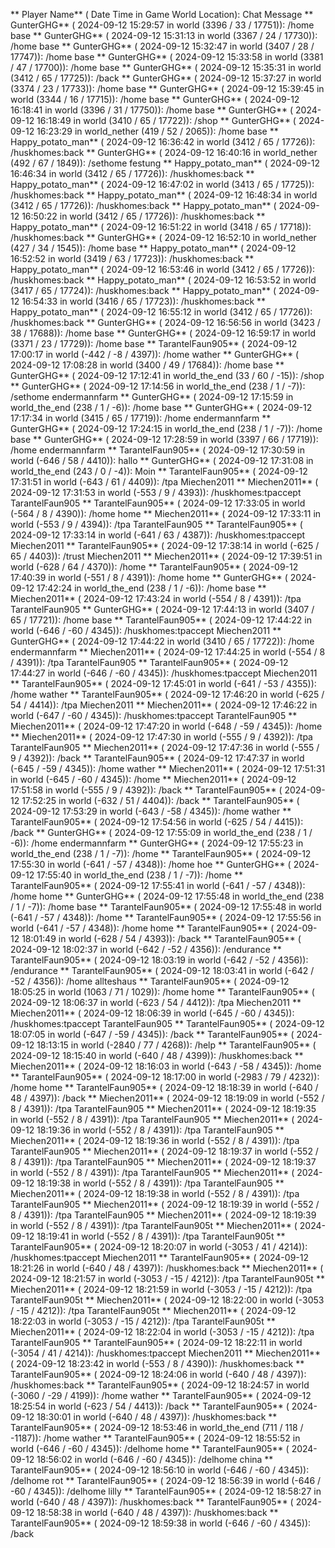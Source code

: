 ** Player Name** ( Date  Time in  Game World Location):  Chat Message
** GunterGHG** ( 2024-09-12  15:29:57 in  world (3396 / 33 / 17751)): /home base
** GunterGHG** ( 2024-09-12  15:31:13 in  world (3367 / 24 / 17730)): /home base
** GunterGHG** ( 2024-09-12  15:32:47 in  world (3407 / 28 / 17747)): /home base
** GunterGHG** ( 2024-09-12  15:33:58 in  world (3381 / 47 / 17700)): /home base
** GunterGHG** ( 2024-09-12  15:35:31 in  world (3412 / 65 / 17725)): /back
** GunterGHG** ( 2024-09-12  15:37:27 in  world (3374 / 23 / 17733)): /home base
** GunterGHG** ( 2024-09-12  15:39:45 in  world (3344 / 16 / 17715)): /home base
** GunterGHG** ( 2024-09-12  16:18:41 in  world (3396 / 31 / 17750)): /home base
** GunterGHG** ( 2024-09-12  16:18:49 in  world (3410 / 65 / 17722)): /shop
** GunterGHG** ( 2024-09-12  16:23:29 in  world_nether (419 / 52 / 2065)): /home base
** Happy_potato_man** ( 2024-09-12  16:36:42 in  world (3412 / 65 / 17726)): /huskhomes:back
** GunterGHG** ( 2024-09-12  16:40:16 in  world_nether (492 / 67 / 1849)): /sethome festung
** Happy_potato_man** ( 2024-09-12  16:46:34 in  world (3412 / 65 / 17726)): /huskhomes:back
** Happy_potato_man** ( 2024-09-12  16:47:02 in  world (3413 / 65 / 17725)): /huskhomes:back
** Happy_potato_man** ( 2024-09-12  16:48:34 in  world (3412 / 65 / 17726)): /huskhomes:back
** Happy_potato_man** ( 2024-09-12  16:50:22 in  world (3412 / 65 / 17726)): /huskhomes:back
** Happy_potato_man** ( 2024-09-12  16:51:22 in  world (3418 / 65 / 17718)): /huskhomes:back
** GunterGHG** ( 2024-09-12  16:52:10 in  world_nether (427 / 34 / 1545)): /home base
** Happy_potato_man** ( 2024-09-12  16:52:52 in  world (3419 / 63 / 17723)): /huskhomes:back
** Happy_potato_man** ( 2024-09-12  16:53:46 in  world (3412 / 65 / 17726)): /huskhomes:back
** Happy_potato_man** ( 2024-09-12  16:53:52 in  world (3417 / 65 / 17724)): /huskhomes:back
** Happy_potato_man** ( 2024-09-12  16:54:33 in  world (3416 / 65 / 17723)): /huskhomes:back
** Happy_potato_man** ( 2024-09-12  16:55:12 in  world (3412 / 65 / 17726)): /huskhomes:back
** GunterGHG** ( 2024-09-12  16:56:56 in  world (3423 / 38 / 17688)): /home base
** GunterGHG** ( 2024-09-12  16:59:17 in  world (3371 / 23 / 17729)): /home base
** TarantelFaun905** ( 2024-09-12  17:00:17 in  world (-442 / -8 / 4397)): /home wather
** GunterGHG** ( 2024-09-12  17:08:28 in  world (3400 / 49 / 17684)): /home base
** GunterGHG** ( 2024-09-12  17:12:41 in  world_the_end (33 / 60 / -15)): /shop
** GunterGHG** ( 2024-09-12  17:14:56 in  world_the_end (238 / 1 / -7)): /sethome endermannfarm
** GunterGHG** ( 2024-09-12  17:15:59 in  world_the_end (238 / 1 / -6)): /home base
** GunterGHG** ( 2024-09-12  17:17:34 in  world (3415 / 65 / 17719)): /home endermannfarm
** GunterGHG** ( 2024-09-12  17:24:15 in  world_the_end (238 / 1 / -7)): /home base
** GunterGHG** ( 2024-09-12  17:28:59 in  world (3397 / 66 / 17719)): /home endermannfarm
** TarantelFaun905** ( 2024-09-12  17:30:59 in  world (-646 / 58 / 4410)): hallo
** GunterGHG** ( 2024-09-12  17:31:08 in  world_the_end (243 / 0 / -4)): Moin
** TarantelFaun905** ( 2024-09-12  17:31:51 in  world (-643 / 61 / 4409)): /tpa Miechen2011
** Miechen2011** ( 2024-09-12  17:31:53 in  world (-553 / 9 / 4393)): /huskhomes:tpaccept TarantelFaun905
** TarantelFaun905** ( 2024-09-12  17:33:05 in  world (-564 / 8 / 4390)): /home home
** Miechen2011** ( 2024-09-12  17:33:11 in  world (-553 / 9 / 4394)): /tpa TarantelFaun905
** TarantelFaun905** ( 2024-09-12  17:33:14 in  world (-641 / 63 / 4387)): /huskhomes:tpaccept Miechen2011
** TarantelFaun905** ( 2024-09-12  17:38:14 in  world (-625 / 65 / 4403)): /trust Miechen2011
** Miechen2011** ( 2024-09-12  17:39:51 in  world (-628 / 64 / 4370)): /home
** TarantelFaun905** ( 2024-09-12  17:40:39 in  world (-551 / 8 / 4391)): /home home
** GunterGHG** ( 2024-09-12  17:42:24 in  world_the_end (238 / 1 / -6)): /home base
** Miechen2011** ( 2024-09-12  17:43:24 in  world (-554 / 8 / 4391)): /tpa TarantelFaun905
** GunterGHG** ( 2024-09-12  17:44:13 in  world (3407 / 65 / 17721)): /home base
** TarantelFaun905** ( 2024-09-12  17:44:22 in  world (-646 / -60 / 4345)): /huskhomes:tpaccept Miechen2011
** GunterGHG** ( 2024-09-12  17:44:22 in  world (3410 / 65 / 17722)): /home endermannfarm
** Miechen2011** ( 2024-09-12  17:44:25 in  world (-554 / 8 / 4391)): /tpa TarantelFaun905
** TarantelFaun905** ( 2024-09-12  17:44:27 in  world (-646 / -60 / 4345)): /huskhomes:tpaccept Miechen2011
** TarantelFaun905** ( 2024-09-12  17:45:01 in  world (-641 / -53 / 4355)): /home wather
** TarantelFaun905** ( 2024-09-12  17:46:20 in  world (-625 / 54 / 4414)): /tpa Miechen2011
** Miechen2011** ( 2024-09-12  17:46:22 in  world (-647 / -60 / 4345)): /huskhomes:tpaccept TarantelFaun905
** Miechen2011** ( 2024-09-12  17:47:20 in  world (-648 / -59 / 4345)): /home
** Miechen2011** ( 2024-09-12  17:47:30 in  world (-555 / 9 / 4392)): /tpa TarantelFaun905
** Miechen2011** ( 2024-09-12  17:47:36 in  world (-555 / 9 / 4392)): /back
** TarantelFaun905** ( 2024-09-12  17:47:37 in  world (-645 / -59 / 4345)): /home wather
** Miechen2011** ( 2024-09-12  17:51:31 in  world (-645 / -60 / 4345)): /home
** Miechen2011** ( 2024-09-12  17:51:58 in  world (-555 / 9 / 4392)): /back
** TarantelFaun905** ( 2024-09-12  17:52:25 in  world (-632 / 51 / 4404)): /back
** TarantelFaun905** ( 2024-09-12  17:53:29 in  world (-643 / -58 / 4345)): /home wather
** TarantelFaun905** ( 2024-09-12  17:54:56 in  world (-625 / 54 / 4415)): /back
** GunterGHG** ( 2024-09-12  17:55:09 in  world_the_end (238 / 1 / -6)): /home endermannfarm
** GunterGHG** ( 2024-09-12  17:55:23 in  world_the_end (238 / 1 / -7)): /home
** TarantelFaun905** ( 2024-09-12  17:55:30 in  world (-641 / -57 / 4348)): /home hoe
** GunterGHG** ( 2024-09-12  17:55:40 in  world_the_end (238 / 1 / -7)): /home
** TarantelFaun905** ( 2024-09-12  17:55:41 in  world (-641 / -57 / 4348)): /home home
** GunterGHG** ( 2024-09-12  17:55:48 in  world_the_end (238 / 1 / -7)): /home base
** TarantelFaun905** ( 2024-09-12  17:55:48 in  world (-641 / -57 / 4348)): /home
** TarantelFaun905** ( 2024-09-12  17:55:56 in  world (-641 / -57 / 4348)): /home home
** TarantelFaun905** ( 2024-09-12  18:01:49 in  world (-628 / 54 / 4393)): /back
** TarantelFaun905** ( 2024-09-12  18:02:37 in  world (-642 / -52 / 4356)): /endurance
** TarantelFaun905** ( 2024-09-12  18:03:19 in  world (-642 / -52 / 4356)): /endurance
** TarantelFaun905** ( 2024-09-12  18:03:41 in  world (-642 / -52 / 4356)): /home allteshaus
** TarantelFaun905** ( 2024-09-12  18:05:25 in  world (1063 / 71 / 1029)): /home home
** TarantelFaun905** ( 2024-09-12  18:06:37 in  world (-623 / 54 / 4412)): /tpa Miechen2011
** Miechen2011** ( 2024-09-12  18:06:39 in  world (-645 / -60 / 4345)): /huskhomes:tpaccept TarantelFaun905
** TarantelFaun905** ( 2024-09-12  18:07:05 in  world (-647 / -59 / 4345)): /back
** TarantelFaun905** ( 2024-09-12  18:13:15 in  world (-2840 / 77 / 4268)): /help
** TarantelFaun905** ( 2024-09-12  18:15:40 in  world (-640 / 48 / 4399)): /huskhomes:back
** Miechen2011** ( 2024-09-12  18:16:03 in  world (-643 / -58 / 4345)): /home
** TarantelFaun905** ( 2024-09-12  18:17:00 in  world (-2983 / 79 / 4232)): /home home
** TarantelFaun905** ( 2024-09-12  18:18:39 in  world (-640 / 48 / 4397)): /back
** Miechen2011** ( 2024-09-12  18:19:09 in  world (-552 / 8 / 4391)): /tpa TarantelFaun905
** Miechen2011** ( 2024-09-12  18:19:35 in  world (-552 / 8 / 4391)): /tpa TarantelFaun905
** Miechen2011** ( 2024-09-12  18:19:36 in  world (-552 / 8 / 4391)): /tpa TarantelFaun905
** Miechen2011** ( 2024-09-12  18:19:36 in  world (-552 / 8 / 4391)): /tpa TarantelFaun905
** Miechen2011** ( 2024-09-12  18:19:37 in  world (-552 / 8 / 4391)): /tpa TarantelFaun905
** Miechen2011** ( 2024-09-12  18:19:37 in  world (-552 / 8 / 4391)): /tpa TarantelFaun905
** Miechen2011** ( 2024-09-12  18:19:38 in  world (-552 / 8 / 4391)): /tpa TarantelFaun905
** Miechen2011** ( 2024-09-12  18:19:38 in  world (-552 / 8 / 4391)): /tpa TarantelFaun905
** Miechen2011** ( 2024-09-12  18:19:39 in  world (-552 / 8 / 4391)): /tpa TarantelFaun905
** Miechen2011** ( 2024-09-12  18:19:39 in  world (-552 / 8 / 4391)): /tpa TarantelFaun905t
** Miechen2011** ( 2024-09-12  18:19:41 in  world (-552 / 8 / 4391)): /tpa TarantelFaun905t
** TarantelFaun905** ( 2024-09-12  18:20:07 in  world (-3053 / 41 / 4214)): /huskhomes:tpaccept Miechen2011
** TarantelFaun905** ( 2024-09-12  18:21:26 in  world (-640 / 48 / 4397)): /huskhomes:back
** Miechen2011** ( 2024-09-12  18:21:57 in  world (-3053 / -15 / 4212)): /tpa TarantelFaun905t
** Miechen2011** ( 2024-09-12  18:21:59 in  world (-3053 / -15 / 4212)): /tpa TarantelFaun905t
** Miechen2011** ( 2024-09-12  18:22:00 in  world (-3053 / -15 / 4212)): /tpa TarantelFaun905t
** Miechen2011** ( 2024-09-12  18:22:03 in  world (-3053 / -15 / 4212)): /tpa TarantelFaun905t
** Miechen2011** ( 2024-09-12  18:22:04 in  world (-3053 / -15 / 4212)): /tpa TarantelFaun905
** TarantelFaun905** ( 2024-09-12  18:22:11 in  world (-3054 / 41 / 4214)): /huskhomes:tpaccept Miechen2011
** Miechen2011** ( 2024-09-12  18:23:42 in  world (-553 / 8 / 4390)): /huskhomes:back
** TarantelFaun905** ( 2024-09-12  18:24:06 in  world (-640 / 48 / 4397)): /huskhomes:back
** TarantelFaun905** ( 2024-09-12  18:24:57 in  world (-3060 / -29 / 4199)): /home wather
** TarantelFaun905** ( 2024-09-12  18:25:54 in  world (-623 / 54 / 4413)): /back
** TarantelFaun905** ( 2024-09-12  18:30:01 in  world (-640 / 48 / 4397)): /huskhomes:back
** TarantelFaun905** ( 2024-09-12  18:53:46 in  world_the_end (711 / 118 / -1187)): /home wather
** TarantelFaun905** ( 2024-09-12  18:55:52 in  world (-646 / -60 / 4345)): /delhome home
** TarantelFaun905** ( 2024-09-12  18:56:02 in  world (-646 / -60 / 4345)): /delhome china
** TarantelFaun905** ( 2024-09-12  18:56:10 in  world (-646 / -60 / 4345)): /delhome rot
** TarantelFaun905** ( 2024-09-12  18:56:39 in  world (-646 / -60 / 4345)): /delhome lilly
** TarantelFaun905** ( 2024-09-12  18:58:27 in  world (-640 / 48 / 4397)): /huskhomes:back
** TarantelFaun905** ( 2024-09-12  18:58:38 in  world (-640 / 48 / 4397)): /huskhomes:back
** TarantelFaun905** ( 2024-09-12  18:59:38 in  world (-646 / -60 / 4345)): /back
